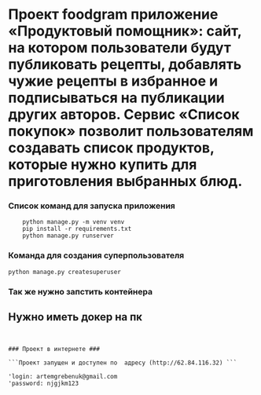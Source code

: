 # Проект foodgram приложение «Продуктовый помощник»: сайт, на котором пользователи будут публиковать рецепты, добавлять чужие рецепты в избранное и подписываться на публикации других авторов. Сервис «Список покупок» позволит пользователям создавать список продуктов, которые нужно купить для приготовления выбранных блюд. #

### Список команд для запуска приложения ###
``` 
    python manage.py -m venv venv 
    pip install -r requirements.txt
    python manage.py runserver

``` 
### Команда для создания суперпользователя ###

```python manage.py createsuperuser ```


### Так же нужно запстить контейнера ###
## Нужно иметь докер на пк ##

``` docker-compose up --build '''


### Проект в интернете ###

```Проект запущен и доступен по  адресу (http://62.84.116.32) ```

'login: artemgrebenuk@gmail.com
'password: njgjkm123